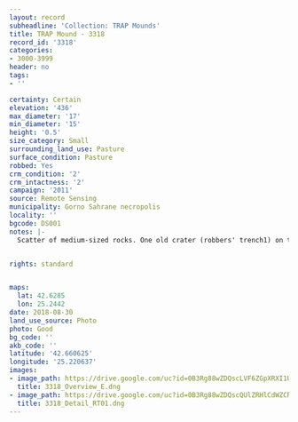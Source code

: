 ```yaml
---
layout: record
subheadline: 'Collection: TRAP Mounds'
title: TRAP Mound - 3318
record_id: '3318'
categories:
- 3000-3999
header: no
tags:
- ''

certainty: Certain
elevation: '436'
max_diameter: '17'
min_diameter: '15'
height: '0.5'
size_category: Small
surrounding_land_use: Pasture
surface_condition: Pasture
robbed: Yes
crm_condition: '2'
crm_intactness: '2'
campaign: '2011'
source: Remote Sensing
municipality: Gorno Sahrane necropolis
locality: ''
bgcode: DS001
notes: |-
  Scatter of medium-sized rocks. One old crater (robbers' trench1) on top.


rights: standard


maps:
  lat: 42.6285
  lon: 25.2442
date: 2018-08-30
land_use_source: Photo
photo: Good
bg_code: ''
akb_code: ''
latitude: '42.660625'
longitude: '25.220637'
images:
- image_path: https://drive.google.com/uc?id=0B3Rg88wZDQscLVF6ZGpXRXI1UjQ
  title: 3318_Overview_E.dng
- image_path: https://drive.google.com/uc?id=0B3Rg88wZDQscQUlZRHlCdWZCR0k
  title: 3318_Detail_RT01.dng
---
```

